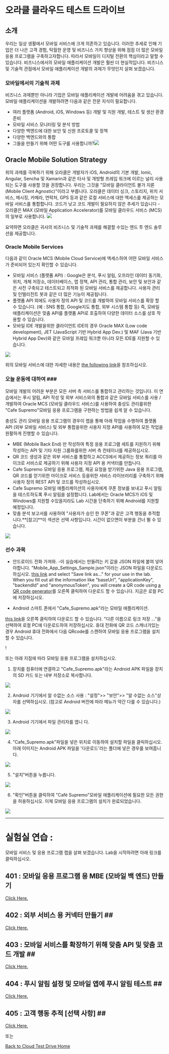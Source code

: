 

# 오라클 클라우드 테스트 드라이브 #


## 소개 ##
우리는 일상 생활에서 모바일 서비스에 크게 의존하고 있습니다. 이러한 추세로 인해 기업은 더 나은 고객 경험, 탁월한 운영 및 비즈니스 가치 향상을 위해 점점 더 많은 모바일 응용 프로그램을 구축하고자합니다. 따라서 모바일이 디지털 전환의 핵심이라고 말할 수 있습니다. 비즈니스에서의 모바일 애플리케이션 개발은 훨씬 더 현실적입니다. 비즈니스 및 기술적 관점에서 모바일 애플리케이션 개발의 과제가 무엇인지 살펴 보겠습니다. 

### 모바일에서의 기술적 과제 ###
비즈니스 과제뿐만 아니라 기업은 모바일 애플리케이션 개발에 어려움을 겪고 있습니다. 모바일 애플리케이션을 개발하려면 다음과 같은 전문 지식이 필요합니다. 
+ 여러 플랫폼 (Android, iOS, Windows 등) 개발 및 지원 
개발, 테스트 및 생산 환경 준비 
+ 모바일 서비스 모니터링 및 분석 방법 
+ 다양한 백엔드에 대한 보안 및 신원 프로토콜 및 정책 
+ 다양한 백엔드와의 통합 
+ 그들을 만들기 위해 어떤 도구를 사용합니까?![](../../common/images/mobile/long/Technical_Challenges_in_Mobile.PNG)


## Oracle Mobile Solution Strategy ##
위의 과제를 극복하기 위해 오라클은 개발자가 iOS, Android의 기본 개발, Ionic, Angular, Sencha 및 Xamarin과 같은 타사 및 개방형 프레임 워크에 이르는 널리 사용되는 도구를 사용할 것을 권장합니다. 우리는 그것을 &quot;모바일 클라이언트 불가 지론 (Mobile Client Agnostic)&quot;이라고 부릅니다. 오라클은 데이터 싱크, 스토리지, 위치 서비스, 메시징, 카메라, 연락처, GPS 등과 같은 로컬 서비스에 대한 액세스를 제공하는 모바일 서비스를 통합합니다. 코드가 낮고 코드 개발이 필요하지 않은 추세가 있습니다 - 오라클은 MAX (모바일 Application Accelerator)를 모바일 클라우드 서비스 (MCS)의 일부로 사용합니다. 
![](../../common/images/mobile/long/Oracle_Mobile_Solution_Strategy.PNG)


요약하면 오라클은 귀사의 비즈니스 및 기술적 과제를 해결할 수있는 엔드 투 엔드 솔루션을 제공합니다. 

### Oracle Mobile Services ###
다음과 같이 Oracle MCS (Mobile Cloud Service)에 액세스하여 어떤 모바일 서비스가 준비되어 있는지 확인할 수 있습니다. 
+ 모바일 서비스 (플랫폼 API) : Google은 분석, 푸시 알림, 오프라인 데이터 동기화, 위치, 개체 저장소, 데이터베이스, 앱 정책, API 관리, 통합 관리, 보안 및 보안과 같은 사전 구축되고 테스트되고 최적화 된 모바일 서비스를 제공합니다. 사용자 관리 및 인텔리전트 봇과 같은 더 많은 기능이 제공됩니다. 
+ 플랫폼 API 외에도 사용자 정의 API 및 코드를 개발하여 모바일 서비스를 확장 할 수 있습니다. (예 : SNS 통합, Google지도 통합, 외부 시스템 통합 등) 즉, 모바일 애플리케이션은 맞춤 API를 플랫폼 API로 호출하여 다양한 데이터 소스를 상호 작용할 수 있습니다. 
+ 모바일 IDE 개발을위한 클라이언트 IDE의 경우 Oracle MAX (Low code development), JET (JavaScript 기반 Hybrid App Dev.) 및 MAF (Java 기반 Hybrid App Dev)와 같은 모바일 프레임 워크뿐 아니라 모든 IDE를 지원할 수 있습니다. 

![](../../common/images/mobile/long/Oracle_Mobile_Services.PNG)


위의 모바일 서비스에 대한 자세한 내용은 [the following link](https://docs.oracle.com/en/cloud/paas/mobile-cloud/index.html)을 참조하십시오. 

### 오늘 운동에 대하여 ### <br>
모바일 개발의 어려운 부분은 모든 서버 측 서비스를 통합하고 관리하는 것입니다. 이 연습에서는 푸시 알림, API 작성 및 외부 서비스와의 통합과 같은 모바일 서비스를 사용 / 개발하여 Oracle MCS (모바일 클라우드 서비스)를 사용하여 충성도 관리를위한 &quot;Cafe Supremo&quot;모바일 응용 프로그램을 구현하는 방법을 쉽게 알 수 있습니다. 

충성도 관리 모바일 응용 프로그램의 경우이 랩을 통해 아래 작업을 수행하여 플랫폼 API (외부 모바일 서비스) 및 외부 통합을위한 사용자 지정 API를 사용하여 모든 작업을 원활하게 진행할 수 있습니다. 
- MBE (Mobile Back End) 만 작성하여 특정 응용 프로그램 세트를 지원하기 위해 작성하는 API 및 기타 자원 그룹화를위한 서버 측 컨테이너를 제공하십시오. 
- QR 코드 생성과 같은 외부 서비스를 통합하고 ACCS에서 제공하는 정보 쿼리를 마이크로 서비스로 제공하기 위해 사용자 지정 API 용 커넥터를 만듭니다. 
- Cafe Supremo 모바일 응용 프로그램, 제공 요청을 받기위한 Java 응용 프로그램, QR 코드를 얻기위한 마이크로 서비스 등을위한 서비스 라이브러리를 구축하기 위해 사용자 정의 REST API 및 코드를 작성하십시오. 
- Cafe Supremo 모바일 애플리케이션의 사용자에게 쿠폰 정보를 보내고 푸시 알림을 테스트하도록 푸시 알림을 설정합니다. Lab에서는 Oracle MCS가 iOS 및 Windows를 지원할 수있을지라도 Lab 시간을 단축하기 위해 Android를 지원할 예정입니다. 
- 맞춤 분석 보고서를 사용하여 &quot;사용자가 승인 한 쿠폰&quot;과 같은 고객 행동을 추적합니다.**[참고]**이 섹션은 선택 사항입니다. 시간이 없으면이 부분을 건너 뛸 수 있습니다. 

![](../../common/images/mobile/long/CTD_About_Lab_Mobile.PNG)




### 선수 과목 ###

- 안드로이드 전화 가져와. 
-이 실습에서는 만들려는 키 값을 JSON 파일에 붙여 넣어야합니다. &quot;Mobile_App_Settings_Sample.json&quot;이라는 JSON 파일을 다운로드하십시오. [this link](../../common/assets/mobile/Mobile_App_Settings_Sample.json) and select "Save link as..." for your use in the lab. When you fill out all the information like "baseUrl", "applicationKey", "backendId" and "anonymousToken", you will create a QR code using [a QR code generator](http://www.qr-code-generator.com/)를 오른쪽 클릭하여 다운로드 할 수 있습니다. 지금은 로컬 PC에 저장하십시오. 

- Android 스마트 폰에서 &quot;Cafe_Supremo.apk&quot;라는 모바일 애플리케이션. 

[this link](../../common/assets/mobile/Cafe_Supremo.apk?raw=true)을 오른쪽 클릭하여 다운로드 할 수 있습니다. &quot;다른 이름으로 링크 저장 ...&quot;을 선택하여 로컬 PC에 다운로드하여 저장하십시오. 
휴대 전화에 QR 코드 스캐너가있는 경우 Android 휴대 전화에서 다음 QRcode를 스캔하여 모바일 응용 프로그램을 설치할 수 있습니다. 

! [](../../common/images/mobile/long/401-Install_App_QRcode.png) 

또는 아래 지침에 따라 모바일 응용 프로그램을 설치하십시오. 

1. 장치를 컴퓨터에 연결하고 &quot;Cafe_Supremo.apk&quot;라는 Android APK 파일을 장치의 SD 카드 또는 내부 저장소로 복사합니다. 

![](../../common/images/mobile/long/401-Install_App_1.png)


2. Android 기기에서 알 수없는 소스 사용 : &quot;설정&quot;>> &quot;보안&quot;>> &quot;알 수없는 소스&quot;상자를 선택하십시오. (참고로 Android 버전에 따라 메뉴가 약간 다를 수 있습니다.) 

![](../../common/images/mobile/long/401-Install_App_2.png)


3. Android 기기에서 파일 관리자를 엽니 다. 

![](../../common/images/mobile/long/401-Install_App_3.png)


4. &quot;Cafe_Supremo.apk&quot;파일을 넣은 위치로 이동하여 설치할 파일을 클릭하십시오. 아래 이미지는 Android APK 파일을 &#39;다운로드&#39;라는 폴더에 넣은 경우를 보여줍니다. 

![](../../common/images/mobile/long/401-Install_App_4.png)


5. &quot;설치&quot;버튼을 누릅니다. 

![](../../common/images/mobile/long/401-Install_App_5.png)



6. &quot;확인&quot;버튼을 클릭하여 &quot;Café Supremo&quot;모바일 애플리케이션에 필요한 모든 권한을 허용하십시오. 이제 모바일 응용 프로그램의 설치가 완료되었습니다. 

![](../../common/images/mobile/long/401-Install_App_6.png)




---
# 실험실 연습 : #
모바일 서비스 및 응용 프로그램 랩을 살펴 보겠습니다. Lab을 시작하려면 아래 링크를 클릭하십시오. 

## 401 : 모바일 응용 프로그램 용 MBE (모바일 백 엔드) 만들기 ##


[Click Here.](401-MobileLab.md) 

## 402 : 외부 서비스 용 커넥터 만들기 ## <br>


[Click Here.](402-MobileLab.md) 

## 403 : 모바일 서비스를 확장하기 위해 맞춤 API 및 맞춤 코드 개발 ## <br>


[Click Here.](403-MobileLab.md) 

## 404 : 푸시 알림 설정 및 모바일 앱에 푸시 알림 테스트 ## <br>


[Click Here.](404-MobileLab.md) 

## 405 : 고객 행동 추적 [선택 사항] ## <br>


[Click Here.](405-MobileLab.md) 

또는 

[Back to Cloud Test Drive Home](../../README.md) 

